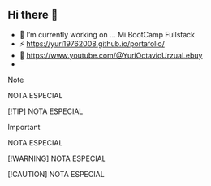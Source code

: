 ## Hi there 👋
- 🔭 I’m currently working on ... Mi BootCamp Fullstack
- ⚡ https://yuri19762008.github.io/portafolio/
- 🤔 https://www.youtube.com/@YuriOctavioUrzuaLebuy
- 
>[!NOTE]
>NOTA ESPECIAL
>
>[!TIP]
>NOTA ESPECIAL

>[!IMPORTANT]
>NOTA ESPECIAL
>
>[!WARNING]
>NOTA ESPECIAL
>
>[!CAUTION]
>NOTA ESPECIAL
  
  

<!--
**yuri19762008/yuri19762008** is a ✨ _special_ ✨ repository because its `README.md` (this file) appears on your GitHub profile.

Here are some ideas to get you started:

- 🔭 I’m currently working on ...
- 🌱 I’m currently learning ...
- 👯 I’m looking to collaborate on ...
- 🤔 I’m looking for help with ...
- 💬 Ask me about ...
- 📫 How to reach me: ...
- 😄 Pronouns: ...
- ⚡ Fun fact: ...
-->
